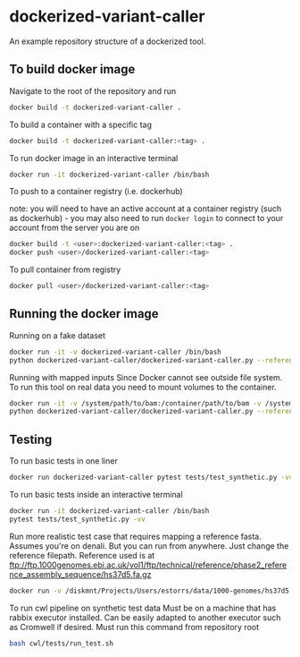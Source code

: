 # dockerized-variant-caller
An example repository structure of a dockerized tool.

## To build docker image

Navigate to the root of the repository and run
```bash
docker build -t dockerized-variant-caller .
```

To build a container with a specific tag
```bash
docker build -t dockerized-variant-caller:<tag> .
```

To run docker image in an interactive terminal
```bash
docker run -it dockerized-variant-caller /bin/bash
```

To push to a container registry (i.e. dockerhub)

note: you will need to have an active account at a container registry (such as dockerhub)
    - you may also need to run `docker login` to connect to your account from the server you are on
```bash
docker build -t <user>:dockerized-variant-caller:<tag> .
docker push <user>/dockerized-variant-caller:<tag>
```

To pull container from registry
```bash
docker pull <user>/dockerized-variant-caller:<tag>
```

## Running the docker image
Running on a fake dataset
```bash
docker run -it -v dockerized-variant-caller /bin/bash
python dockerized-variant-caller/dockerized-variant-caller.py --reference-fasta tests/data/synthetic/synthetic.fa --output-vcf output.vcf tests/data/synthetic/synthetic.bam
```

Running with mapped inputs
Since Docker cannot see outside file system. To run this tool on real data you need to mount volumes to the container.
```bash
docker run -it -v /system/path/to/bam:/container/path/to/bam -v /system/path/to/reference:/container/path/to/reference -v /system/path/to/output/directory:/container/path/to/output/directory dockerized-variant-caller /bin/bash
python dockerized-variant-caller/dockerized-variant-caller.py --reference-fasta /container/path/to/reference --output-vcf /container/path/to/output/directory/output.vcf /container/path/to/bam
```


## Testing

To run basic tests in one liner
```bash
docker run dockerized-variant-caller pytest tests/test_synthetic.py -vv
```

To run basic tests inside an interactive terminal
```bash
docker run -it dockerized-variant-caller /bin/bash
pytest tests/test_synthetic.py -vv
```

Run more realistic test case that requires mapping a reference fasta.
Assumes you're on denali. But you can run from anywhere. Just change the reference filepath.
Reference used is at ftp://ftp.1000genomes.ebi.ac.uk/vol1/ftp/technical/reference/phase2_reference_assembly_sequence/hs37d5.fa.gz
```bash
docker run -v /diskmnt/Projects/Users/estorrs/data/1000-genomes/hs37d5.fa:/data/hs37d5.fa dockerized-variant-caller pytest tests/test_real.py
```

To run cwl pipeline on synthetic test data
Must be on a machine that has rabbix executor installed. Can be easily adapted to another executor such as Cromwell if desired.
Must run this command from repository root
```bash
bash cwl/tests/run_test.sh
```

